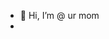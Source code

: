 - 👋 Hi, I’m @ ur mom
- 

<!---
blalblaef/blalblaef is a ✨ special ✨ repository because its `README.md` (this file) appears on your GitHub profile.
You can click the Preview link to take a look at your changes.
--->
